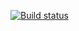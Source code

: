 [![Build status](https://ci.appveyor.com/api/projects/status/hw7mjs0bd10xad8x?svg=true)](https://ci.appveyor.com/project/AsyaGedonist/api-ci-homework-1-2)